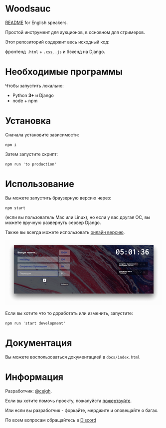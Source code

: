# Woodsauc

[README](README-ENG.md) for English speakers. 

Простой инструмент для аукционов, в основном для стримеров.

Этот репозиторий содержит весь исходный код: 

фронтенд `.html` + `.css`, `.js` и бэкенд на Django.

# Необходимые программы

Чтобы запустить локально:

- Python **3+** и Django
- node + npm

# Установка

Сначала установите зависимости:

`npm i`

Затем запустите скрипт:

`npm run 'to production'`

# Использование

Вы можете запустить браузерную версию через:

`npm start`

(если вы пользователь Mac или Linux), но если у вас другая ОС, вы можете вручную развернуть сервер Django.

Также вы всегда можете использовать [онлайн версию](https://woodsauc.pythonanywhere.com 'WoodsAuc').

![Preview](branding/demo.png 'WoodsAuc')

Если вы хотите что то доработать или изменить, запустите:

`npm run 'start development'`

# Документация

Вы можете воспользоваться документацией в `docs/index.html`

# Информация

Разработчик: [@ceigh](https://gitlab.com/ceigh 'Artjom Löbsack').

Если вы хотите помочь проекту, пожалуйста [пожертвуйте](https://www.donationalerts.com/r/hecig 'Hecig DonationAlerts').

Или если вы разработчик - форкайте, мерджите и оповещайте о багах.

По всем вопросам обращайтесь в [Discord](https://discord.gg/pa4qbtk 'WoodsAuc')
